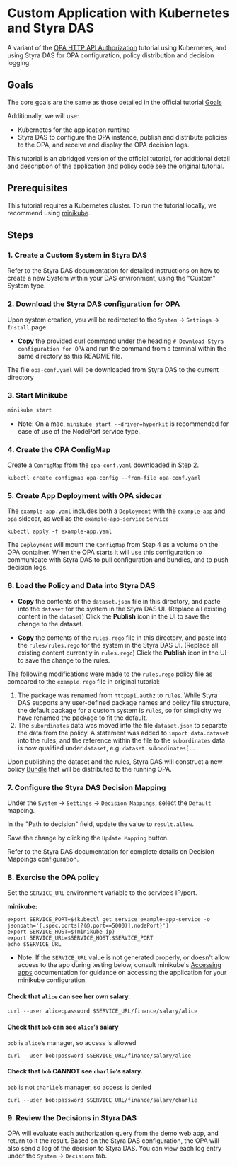 # Custom Application with Kubernetes and Styra DAS

A variant of the [OPA HTTP API Authorization](https://www.openpolicyagent.org/docs/latest/http-api-authorization/) tutorial using Kubernetes, and using Styra DAS for OPA configuration, policy distribution and decision logging.

## Goals

The core goals are the same as those detailed in the official tutorial [Goals](https://www.openpolicyagent.org/docs/latest/http-api-authorization/#goals)

Additionally, we will use:
* Kubernetes for the application runtime
* Styra DAS to configure the OPA instance, publish and distribute policies to the OPA, and receive and display the OPA decision logs.

This tutorial is an abridged version of the official tutorial, for additional detail and description of the application and policy code see the original tutorial.

## Prerequisites

This tutorial requires a Kubernetes cluster.  To run the tutorial locally, we recommend using [minikube](https://minikube.sigs.k8s.io/docs/start/).

## Steps

### 1. Create a Custom System in Styra DAS

Refer to the Styra DAS documentation for detailed instructions on how to create a new System within your DAS environment, using the "Custom" System type.

### 2. Download the Styra DAS configuration for OPA

Upon system creation, you will be redirected to the `System` -> `Settings` -> `Install` page.

* **Copy** the provided curl command under the heading `# Download Styra configuration for OPA` and run the command from a terminal within the same directory as this README file.

The file `opa-conf.yaml` will be downloaded from Styra DAS to the current directory

### 3. Start Minikube

```bash
minikube start
```
*  Note: On a mac, `minikube start --driver=hyperkit` is recommended for ease of use of the NodePort service type.

### 4. Create the OPA ConfigMap

Create a `ConfigMap` from the `opa-conf.yaml` downloaded in Step 2.

```
kubectl create configmap opa-config --from-file opa-conf.yaml
```

### 5. Create App Deployment with OPA sidecar

The `example-app.yaml` includes both a `Deployment` with the `example-app` and `opa` sidecar, as well as the `example-app-service` `Service`

```
kubectl apply -f example-app.yaml
```

The `Deployment` will mount the `ConfigMap` from Step 4 as a volume on the OPA container.  When the OPA starts it will use this configuration to communicate with Styra DAS to pull configuration and bundles, and to push decision logs.

### 6. Load the Policy and Data into Styra DAS

* **Copy** the contents of the `dataset.json` file in this directory, and paste into the `dataset` for the system in the Styra DAS UI. (Replace all existing content in the `dataset`) Click the **Publish** icon in the UI to save the change to the dataset.

* **Copy** the contents of the `rules.rego` file in this directory, and paste into the `rules/rules.rego` for the system in the Styra DAS UI.  (Replace all existing content currently in `rules.rego`) Click the **Publish** icon in the UI to save the change to the rules.

The following modifications were made to the `rules.rego` policy file as compared to the `example.rego` file in original tutorial:
1. The package was renamed from `httpapi.authz` to `rules`.  While Styra DAS supports any user-defined package names and policy file structure, the default package for a custom system is `rules`, so for simplicity we have renamed the package to fit the default.
2. The `subordinates` data was moved into the file `dataset.json` to separate the data from the policy.  A statement was added to `import data.dataset` into the rules, and the reference within the file to the `subordinates` data is now qualified under `dataset`, e.g. `dataset.subordinates[...` 

Upon publishing the dataset and the rules, Styra DAS will construct a new policy [Bundle](https://www.openpolicyagent.org/docs/latest/management/#bundles) that will be distributed to the running OPA.

### 7. Configure the Styra DAS Decision Mapping

Under the `System` -> `Settings` -> `Decision Mappings`, select the `Default` mapping.

In the "Path to decision" field, update the value to `result.allow`.

Save the change by clicking the `Update Mapping` button.

Refer to the Styra DAS documentation for complete details on Decision Mappings configuration.

### 8. Exercise the OPA policy

Set the `SERVICE_URL` environment variable to the service’s IP/port.

**minikube:**
```
export SERVICE_PORT=$(kubectl get service example-app-service -o jsonpath='{.spec.ports[?(@.port==5000)].nodePort}')
export SERVICE_HOST=$(minikube ip)
export SERVICE_URL=$SERVICE_HOST:$SERVICE_PORT
echo $SERVICE_URL
```

* Note: If the `SERVICE_URL` value is not generated properly, or doesn't allow access to the app during testing below, consult minikube's [Accessing apps](https://minikube.sigs.k8s.io/docs/handbook/accessing/) documentation for guidance on accessing the application for your minikube configuration.

#### Check that `alice` can see her own salary.

```
curl --user alice:password $SERVICE_URL/finance/salary/alice
```

#### Check that `bob` can see `alice`’s salary
`bob` is `alice`’s manager, so access is allowed

```
curl --user bob:password $SERVICE_URL/finance/salary/alice
```

#### Check that `bob` CANNOT see `charlie`’s salary.
`bob` is not `charlie`’s manager, so access is denied

```
curl --user bob:password $SERVICE_URL/finance/salary/charlie
```

### 9. Review the Decisions in Styra DAS

OPA will evaluate each authorization query from the demo web app, and return to it the result. Based on the Styra DAS configuration, the OPA will also send a log of the decision to Styra DAS. You can view each log entry under the `System` -> `Decisions` tab.
